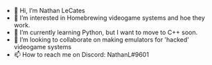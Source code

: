 - 👋 Hi, I’m Nathan LeCates
- 👀 I’m interested in Homebrewing videogame systems and hoe they work.
- 🌱 I’m currently learning Python, but I want to move to C++ soon.
- 💞️ I’m looking to collaborate on making emulators for 'hacked' videogame systems
- 📫 How to reach me on Discord: NathanL#9601

<!---
NathanLeCates/NathanLeCates is a ✨ special ✨ repository because its `README.md` (this file) appears on your GitHub profile.
You can click the Preview link to take a look at your changes.
--->
